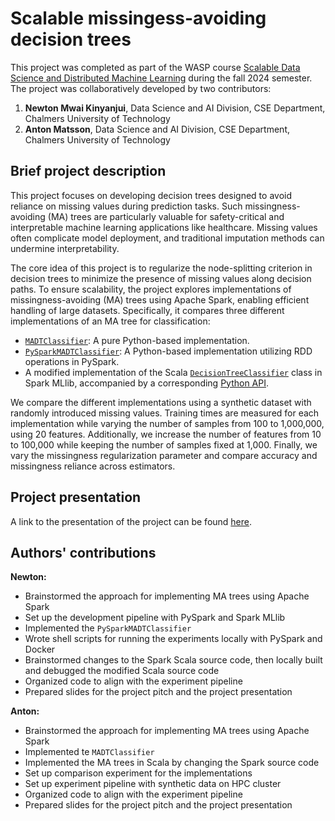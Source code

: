 # Scalable missingess-avoiding decision trees
This project was completed as part of the WASP course [Scalable Data Science and Distributed Machine Learning](https://lamastex.github.io/scalable-data-science/sds/3/x/) during the fall 2024 semester. The project was collaboratively developed by two contributors: 
 1. **Newton Mwai Kinyanjui**, Data Science and AI Division, CSE Department, Chalmers University of Technology
 2. **Anton Matsson**, Data Science and AI Division, CSE Department, Chalmers University of Technology
   
## Brief project description

This project focuses on developing decision trees designed to avoid reliance on missing values during prediction tasks. Such missingness-avoiding (MA) trees are particularly valuable for safety-critical and interpretable machine learning applications like healthcare. Missing values often complicate model deployment, and traditional imputation methods can undermine interpretability.

The core idea of this project is to regularize the node-splitting criterion in decision trees to minimize the presence of missing values along decision paths. To ensure scalability, the project explores implementations of missingness-avoiding (MA) trees using Apache Spark, enabling efficient handling of large datasets. Specifically, it compares three different implementations of an MA tree for classification:
- [`MADTClassifier`](https://github.com/antmats/matrees/blob/main/matrees/estimators.py#L277): A pure Python-based implementation.
- [`PySparkMADTClassifier`](https://github.com/antmats/matrees/blob/main/matrees/estimators.py#L373): A Python-based implementation utilizing RDD operations in PySpark.
- A modified implementation of the Scala [`DecisionTreeClassifier`](https://github.com/antmats/spark/blob/matrees/mllib/src/main/scala/org/apache/spark/ml/classification/DecisionTreeClassifier.scala) class in Spark MLlib, accompanied by a corresponding [Python API](https://github.com/antmats/spark/blob/matrees/python/pyspark/ml/classification.py#L1692).

We compare the different implementations using a synthetic dataset with randomly introduced missing values. Training times are measured for each implementation while varying the number of samples from 100 to 1,000,000, using 20 features. Additionally, we increase the number of features from 10 to 100,000 while keeping the number of samples fixed at 1,000. Finally, we vary the missingness regularization parameter and compare accuracy and missingness reliance across estimators.

## Project presentation

A link to the presentation of the project can be found [here](https://docs.google.com/presentation/d/1jKvugr8AxkjlyV_a55xIcfPLEN_FhEYUKjQ92o0WiYw/edit?usp=sharing).

## Authors' contributions
**Newton:**
- Brainstormed the approach for implementing MA trees using Apache Spark
- Set up the development pipeline with PySpark and Spark MLlib
- Implemented the `PySparkMADTClassifier`
- Wrote shell scripts for running the experiments locally with PySpark and Docker
- Brainstormed changes to the Spark Scala source code, then locally built and debugged the modified Scala source code
- Organized code to align with the experiment pipeline
- Prepared slides for the project pitch and the project presentation
    
**Anton:**
-  Brainstormed the approach for implementing MA trees using Apache Spark
-  Implemented te `MADTClassifier`
-  Implemented the MA trees in Scala by changing the Spark source code
-  Set up comparison experiment for the implementations
-  Set up experiment pipeline with synthetic data on HPC cluster
-  Organized code to align with the experiment pipeline
-  Prepared slides for the project pitch and the project presentation
